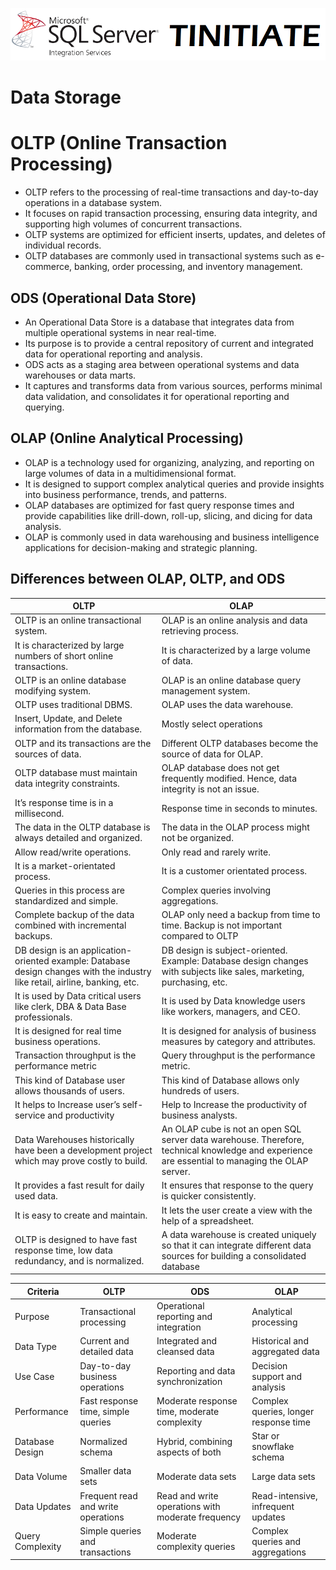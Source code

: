  ![tinitiate.com ssis](/images/tiniaitessis.png)
# Data Storage

# OLTP (Online Transaction Processing)

- OLTP refers to the processing of real-time transactions and day-to-day operations in a database system.
- It focuses on rapid transaction processing, ensuring data integrity, and supporting high volumes of concurrent transactions.
- OLTP systems are optimized for efficient inserts, updates, and deletes of individual records.
- OLTP databases are commonly used in transactional systems such as e-commerce, banking, order processing, and inventory management.

## ODS (Operational Data Store)

- An Operational Data Store is a database that integrates data from multiple operational systems in near real-time.
- Its purpose is to provide a central repository of current and integrated data for operational reporting and analysis.
- ODS acts as a staging area between operational systems and data warehouses or data marts.
- It captures and transforms data from various sources, performs minimal data validation, and consolidates it for operational reporting and querying.

## OLAP (Online Analytical Processing)

- OLAP is a technology used for organizing, analyzing, and reporting on large volumes of data in a multidimensional format.
- It is designed to support complex analytical queries and provide insights into business performance, trends, and patterns.
- OLAP databases are optimized for fast query response times and provide capabilities like drill-down, roll-up, slicing, and dicing for data analysis.
- OLAP is commonly used in data warehousing and business intelligence applications for decision-making and strategic planning.

## Differences between OLAP, OLTP, and ODS

| OLTP                                                         | OLAP                                                         |
| ------------------------------------------------------------ | ------------------------------------------------------------ |
| OLTP is an online transactional system.                      | OLAP is an online analysis and data retrieving process.      |
| It is characterized by large numbers of short online transactions. | It is characterized by a large volume of data.               |
| OLTP is an online database modifying system.                 | OLAP is an online database query management system.          |
| OLTP uses traditional DBMS.                                  | OLAP uses the data warehouse.                                |
| Insert, Update, and Delete information from the database.    | Mostly select operations                                     |
| OLTP and its transactions are the sources of data.           | Different OLTP databases become the source of data for OLAP. |
| OLTP database must maintain data integrity constraints.      | OLAP database does not get frequently modified. Hence, data integrity is not an issue. |
| It’s response time is in a millisecond.                      | Response time in seconds to minutes.                         |
| The data in the OLTP database is always detailed and organized. | The data in the OLAP process might not be organized.         |
| Allow read/write operations.                                 | Only read and rarely write.                                  |
| It is a market-orientated process.                           | It is a customer orientated process.                         |
| Queries in this process are standardized and simple.         | Complex queries involving aggregations.                      |
| Complete backup of the data combined with incremental backups. | OLAP only need a backup from time to time. Backup is not important compared to OLTP |
| DB design is an application-oriented example: Database design changes with the industry like retail, airline, banking, etc. | DB design is subject-oriented. Example: Database design changes with subjects like sales, marketing, purchasing, etc. |
| It is used by Data critical users like clerk, DBA & Data Base professionals. | It is used by Data knowledge users like workers, managers, and CEO. |
| It is designed for real time business operations.            | It is designed for analysis of business measures by category and attributes. |
| Transaction throughput is the performance metric             | Query throughput is the performance metric.                  |
| This kind of Database user allows thousands of users.        | This kind of Database allows only hundreds of users.         |
| It helps to Increase user’s self-service and productivity    | Help to Increase the productivity of business analysts.      |
| Data Warehouses historically have been a development project which may prove costly to build. | An OLAP cube is not an open SQL server data warehouse. Therefore, technical knowledge and experience are essential to managing the OLAP server. |
| It provides a fast result for daily used data.               | It ensures that response to the query is quicker consistently. |
| It is easy to create and maintain.                           | It lets the user create a view with the help of a spreadsheet. |
| OLTP is designed to have fast response time, low data redundancy, and is normalized. | A data warehouse is created uniquely so that it can integrate different data sources for building a consolidated database |

| Criteria         | OLTP                               | ODS                                               | OLAP                                  |
| ---------------- | ---------------------------------- | ------------------------------------------------- | ------------------------------------- |
| Purpose          | Transactional processing           | Operational reporting and integration             | Analytical processing                 |
| Data Type        | Current and detailed data          | Integrated and cleansed data                      | Historical and aggregated data        |
| Use Case         | Day-to-day business operations     | Reporting and data synchronization                | Decision support and analysis         |
| Performance      | Fast response time, simple queries | Moderate response time, moderate complexity       | Complex queries, longer response time |
| Database Design  | Normalized schema                  | Hybrid, combining aspects of both                 | Star or snowflake schema              |
| Data Volume      | Smaller data sets                  | Moderate data sets                                | Large data sets                       |
| Data Updates     | Frequent read and write operations | Read and write operations with moderate frequency | Read-intensive, infrequent updates    |
| Query Complexity | Simple queries and transactions    | Moderate complexity queries                       | Complex queries and aggregations      |
